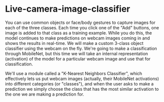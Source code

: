 # Live-camera-image-classifier
You can use common objects or face/body gestures to capture images for each of the three classes. Each time you click one of the "Add" buttons, one image is added to that class as a training example. While you do this, the model continues to make predictions on webcam images coming in and shows the results in real-time.
We will make a custom 3-class object classifier using the webcam on the fly. We're going to make a classification through MobileNet, but this time we will take an internal representation (activation) of the model for a particular webcam image and use that for classification.

We'll use a module called a "K-Nearest Neighbors Classifier", which effectively lets us put webcam images (actually, their MobileNet activations) into different categories (or "classes"), and when the user asks to make a prediction we simply choose the class that has the most similar activation to the one we are making a prediction for.
